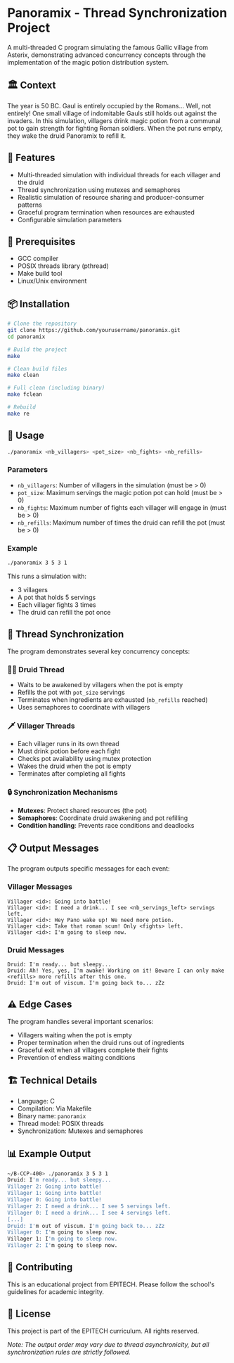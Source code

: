 # Panoramix - Thread Synchronization Project

A multi-threaded C program simulating the famous Gallic village from Asterix, demonstrating advanced concurrency concepts through the implementation of the magic potion distribution system.

## 🏛️ Context

The year is 50 BC. Gaul is entirely occupied by the Romans... Well, not entirely! One small village of indomitable Gauls still holds out against the invaders. In this simulation, villagers drink magic potion from a communal pot to gain strength for fighting Roman soldiers. When the pot runs empty, they wake the druid Panoramix to refill it.

## 🎯 Features

- Multi-threaded simulation with individual threads for each villager and the druid
- Thread synchronization using mutexes and semaphores
- Realistic simulation of resource sharing and producer-consumer patterns
- Graceful program termination when resources are exhausted
- Configurable simulation parameters

## 🔧 Prerequisites

- GCC compiler
- POSIX threads library (pthread)
- Make build tool
- Linux/Unix environment

## 📦 Installation

```bash
# Clone the repository
git clone https://github.com/yourusername/panoramix.git
cd panoramix

# Build the project
make

# Clean build files
make clean

# Full clean (including binary)
make fclean

# Rebuild
make re
```

## 🚀 Usage

```bash
./panoramix <nb_villagers> <pot_size> <nb_fights> <nb_refills>
```

### Parameters

- `nb_villagers`: Number of villagers in the simulation (must be > 0)
- `pot_size`: Maximum servings the magic potion pot can hold (must be > 0)
- `nb_fights`: Maximum number of fights each villager will engage in (must be > 0)
- `nb_refills`: Maximum number of times the druid can refill the pot (must be > 0)

### Example

```bash
./panoramix 3 5 3 1
```

This runs a simulation with:
- 3 villagers
- A pot that holds 5 servings
- Each villager fights 3 times
- The druid can refill the pot once

## 🔄 Thread Synchronization

The program demonstrates several key concurrency concepts:

### 🧙‍♂️ Druid Thread
- Waits to be awakened by villagers when the pot is empty
- Refills the pot with `pot_size` servings
- Terminates when ingredients are exhausted (`nb_refills` reached)
- Uses semaphores to coordinate with villagers

### 🗡️ Villager Threads
- Each villager runs in its own thread
- Must drink potion before each fight
- Checks pot availability using mutex protection
- Wakes the druid when the pot is empty
- Terminates after completing all fights

### 🔒 Synchronization Mechanisms
- **Mutexes**: Protect shared resources (the pot)
- **Semaphores**: Coordinate druid awakening and pot refilling
- **Condition handling**: Prevents race conditions and deadlocks

## 📋 Output Messages

The program outputs specific messages for each event:

### Villager Messages
```
Villager <id>: Going into battle!
Villager <id>: I need a drink... I see <nb_servings_left> servings left.
Villager <id>: Hey Pano wake up! We need more potion.
Villager <id>: Take that roman scum! Only <fights> left.
Villager <id>: I'm going to sleep now.
```

### Druid Messages
```
Druid: I'm ready... but sleepy...
Druid: Ah! Yes, yes, I'm awake! Working on it! Beware I can only make <refills> more refills after this one.
Druid: I'm out of viscum. I'm going back to... zZz
```

## ⚠️ Edge Cases

The program handles several important scenarios:
- Villagers waiting when the pot is empty
- Proper termination when the druid runs out of ingredients
- Graceful exit when all villagers complete their fights
- Prevention of endless waiting conditions

## 🏗️ Technical Details

- Language: C
- Compilation: Via Makefile
- Binary name: `panoramix`
- Thread model: POSIX threads
- Synchronization: Mutexes and semaphores

## 📊 Example Output

```bash
~/B-CCP-400> ./panoramix 3 5 3 1
Druid: I'm ready... but sleepy...
Villager 2: Going into battle!
Villager 1: Going into battle!
Villager 0: Going into battle!
Villager 2: I need a drink... I see 5 servings left.
Villager 0: I need a drink... I see 4 servings left.
[...]
Druid: I'm out of viscum. I'm going back to... zZz
Villager 0: I'm going to sleep now.
Villager 1: I'm going to sleep now.
Villager 2: I'm going to sleep now.
```

## 🤝 Contributing

This is an educational project from EPITECH. Please follow the school's guidelines for academic integrity.

## 📄 License

This project is part of the EPITECH curriculum. All rights reserved.

*Note: The output order may vary due to thread asynchronicity, but all synchronization rules are strictly followed.*
